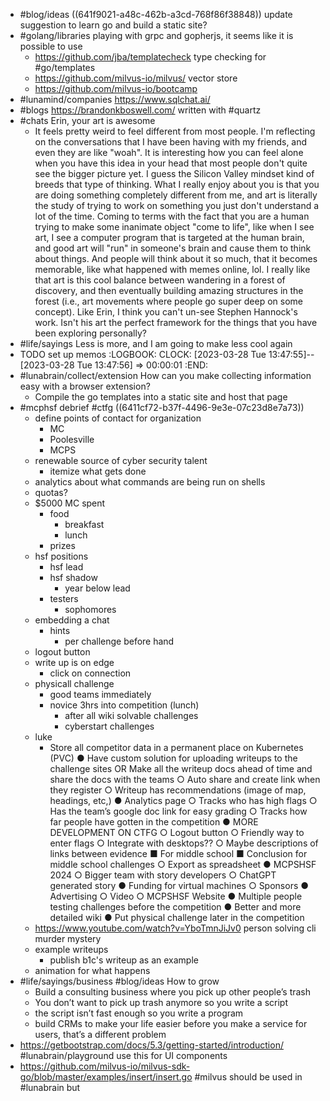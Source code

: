 - #blog/ideas ((641f9021-a48c-462b-a3cd-768f86f38848)) update suggestion to learn go and build a static site?
- #golang/libraries playing with grpc and gopherjs, it seems like it is possible to use
	- https://github.com/jba/templatecheck type checking for #go/templates
	- https://github.com/milvus-io/milvus/ vector store
	- https://github.com/milvus-io/bootcamp
- #lunamind/companies https://www.sqlchat.ai/
- #blogs https://brandonkboswell.com/ written with #quartz
- #chats Erin, your art is awesome
	- It feels pretty weird to feel different from most people. I'm reflecting on the conversations that I have been having with my friends, and even they are like "woah". It is interesting how you can feel alone when you have this idea in your head that most people don't quite see the bigger picture yet. I guess the Silicon Valley mindset kind of breeds that type of thinking. What I really enjoy about you is that you are doing something completely different from me, and art is literally the study of trying to work on something you just don't understand a lot of the time. Coming to terms with the fact that you are a human trying to make some inanimate object "come to life", like when I see art, I see a computer program that is targeted at the human brain, and good art will "run" in someone's brain and cause them to think about things. And people will think about it so much, that it becomes memorable, like what happened with memes online, lol. I really like that art is this cool balance between wandering in a forest of discovery, and then eventually building amazing structures in the forest (i.e., art movements where people go super deep on some concept). Like Erin, I think you can't un-see Stephen Hannock's work. Isn't his art the perfect framework for the things that you have been exploring personally?
- #life/sayings Less is more, and I am going to make less cool again
- TODO set up memos
  :LOGBOOK:
  CLOCK: [2023-03-28 Tue 13:47:55]--[2023-03-28 Tue 13:47:56] =>  00:00:01
  :END:
- #lunabrain/collect/extension How can you make collecting information easy with a browser extension?
	- Compile the go templates into a static site and host that page
- #mcphsf debrief #ctfg ((6411cf72-b37f-4496-9e3e-07c23d8e7a73))
	- define points of contact for organization
		- MC
		- Poolesville
		- MCPS
	- renewable source of cyber security talent
		- itemize what gets done
	- analytics about what commands are being run on shells
	- quotas?
	- $5000 MC spent
		- food
			- breakfast
			- lunch
		- prizes
	- hsf positions
		- hsf lead
		- hsf shadow
			- year below lead
		- testers
			- sophomores
	- embedding a chat
		- hints
			- per challenge before hand
	- logout button
	- write up is on edge
		- click on connection
	- physicall challenge
		- good teams immediately
		- novice 3hrs into competition (lunch)
			- after all wiki solvable challenges
			- cyberstart challenges
	- luke
		- Store all competitor data in a permanent place on Kubernetes (PVC)
		  ● Have custom solution for uploading writeups to the challenge sites OR Make
		  all the writeup docs ahead of time and share the docs with the teams
		  ○ Auto share and create link when they register
		  ○ Writeup has recommendations (image of map, headings, etc,)
		  ● Analytics page
		  ○ Tracks who has high flags
		  ○ Has the team’s google doc link for easy grading
		  ○ Tracks how far people have gotten in the competition
		  ● MORE DEVELOPMENT ON CTFG
		  ○ Logout button
		  ○ Friendly way to enter flags
		  ○ Integrate with desktops??
		  ○ Maybe descriptions of links between evidence
		  ■ For middle school
		  ■ Conclusion for middle school challenges
		  ○ Export as spreadsheet
		  ● MCPSHSF 2024
		  ○ Bigger team with story developers
		  ○ ChatGPT generated story
		  ● Funding for virtual machines
		  ○ Sponsors
		  ● Advertising
		  ○ Video
		  ○ MCPSHSF Website
		  ● Multiple people testing challenges before the competition
		  ● Better and more detailed wiki
		  ● Put physical challenge later in the competition
	- https://www.youtube.com/watch?v=YboTmnJiJv0 person solving cli murder mystery
	- example writeups
		- publish b1c's writeup as an example
	- animation for what happens
- #life/sayings/business #blog/ideas How to grow
	- Build a consulting business where you pick up other people’s trash
	- You don’t want to pick up trash anymore so you write a script
	- the script isn’t fast enough so you write a program
	- build CRMs to make your life easier before you make a service for users, that’s a different problem
- https://getbootstrap.com/docs/5.3/getting-started/introduction/ #lunabrain/playground use this for UI components
- https://github.com/milvus-io/milvus-sdk-go/blob/master/examples/insert/insert.go #milvus should be used in #lunabrain but
